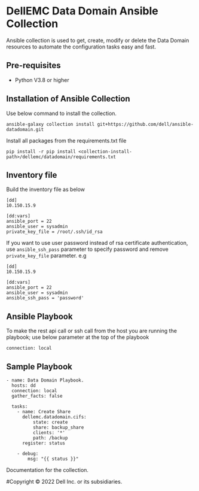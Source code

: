 # DellEMC Data Domain Ansible Collection

Ansible collection is used to get, create, modify or delete the Data Domain resources to automate the configuration tasks easy and fast.

## Pre-requisites

  - Python V3.8 or higher
  
## Installation of Ansible Collection

  Use below command to install the collection.

  `ansible-galaxy collection install git+https://github.com/dell/ansible-datadomain.git`

  Install all packages from the requirements.txt file
  
  `pip install -r pip install <collection-install-path>/dellemc/datadomain/requirements.txt`

## Inventory file

  Build the inventory file as below
  ```
  [dd]
  10.150.15.9

  [dd:vars]
  ansible_port = 22
  ansible_user = sysadmin
  private_key_file = /root/.ssh/id_rsa

  ```
  If you want to use user password instead of rsa certificate authentication, use `ansible_ssh_pass` parameter to specify password and remove `private_key_file` parameter. e.g 
  
  ```
  [dd]
  10.150.15.9

  [dd:vars]
  ansible_port = 22
  ansible_user = sysadmin
  ansible_ssh_pass = 'password'

  ```
  
##  Ansible Playbook
To make the rest api call or ssh call from the host you are running the playbook; use below parameter at the top of the playbook

`connection: local`

## Sample Playbook

  ```
- name: Data Domain Playbook.
    hosts: dd
    connection: local
    gather_facts: false

    tasks:
      - name: Create Share
        dellemc.datadomain.cifs:
            state: create
            share: backup_share
            clients: '*'
            path: /backup
        register: status

      - debug:
          msg: "{{ status }}"
  ```
Documentation for the collection.

#Copyright ©️ 2022 Dell Inc. or its subsidiaries.

